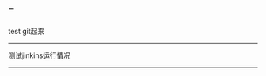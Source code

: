 # -
test
git起来

**********************************
测试jinkins运行情况
**********************************

